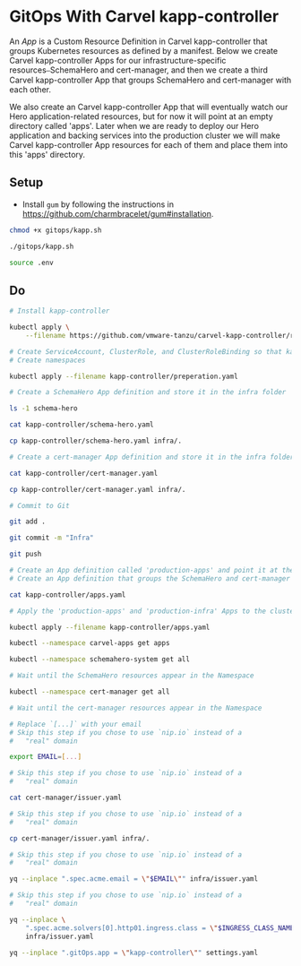 # GitOps With Carvel kapp-controller

An *App* is a Custom Resource Definition in Carvel kapp-controller that groups Kubernetes resources as defined by a manifest. Below we create Carvel kapp-controller Apps for our infrastructure-specific resources⎯SchemaHero and cert-manager, and then we create a third Carvel kapp-controller App that groups SchemaHero and cert-manager with each other.

We also create an Carvel kapp-controller App that will eventually watch our Hero application-related resources, but for now it will point at an empty directory called 'apps'. Later when we are ready to deploy our Hero application and backing services into the production cluster we will make Carvel kapp-controller App resources for each of them and place them into this 'apps' directory.

## Setup

* Install `gum` by following the instructions in https://github.com/charmbracelet/gum#installation.

```bash
chmod +x gitops/kapp.sh

./gitops/kapp.sh

source .env
```

## Do

```bash
# Install kapp-controller

kubectl apply \
    --filename https://github.com/vmware-tanzu/carvel-kapp-controller/releases/latest/download/release.yml

# Create ServiceAccount, ClusterRole, and ClusterRoleBinding so that kapp-controller can access and change management cluster
# Create namespaces

kubectl apply --filename kapp-controller/preperation.yaml

# Create a SchemaHero App definition and store it in the infra folder

ls -1 schema-hero

cat kapp-controller/schema-hero.yaml

cp kapp-controller/schema-hero.yaml infra/.

# Create a cert-manager App definition and store it in the infra folder

cat kapp-controller/cert-manager.yaml

cp kapp-controller/cert-manager.yaml infra/.

# Commit to Git

git add .

git commit -m "Infra"

git push

# Create an App definition called 'production-apps' and point it at the 'apps' directory that is currently empty
# Create an App definition that groups the SchemaHero and cert-manager Apps into an Carvel kapp-controller App called 'production-infra'

cat kapp-controller/apps.yaml

# Apply the 'production-apps' and 'production-infra' Apps to the cluster. The 'production-infra' App will additionally deploy the Carvel kapp-controller Apps that watch SchemaHero and cert-manager. However the 'production-apps' App won't deploy any resources becuase the 'apps' directory is empty.

kubectl apply --filename kapp-controller/apps.yaml

kubectl --namespace carvel-apps get apps

kubectl --namespace schemahero-system get all

# Wait until the SchemaHero resources appear in the Namespace

kubectl --namespace cert-manager get all

# Wait until the cert-manager resources appear in the Namespace

# Replace `[...]` with your email
# Skip this step if you chose to use `nip.io` instead of a
#   "real" domain

export EMAIL=[...]

# Skip this step if you chose to use `nip.io` instead of a
#   "real" domain

cat cert-manager/issuer.yaml

# Skip this step if you chose to use `nip.io` instead of a
#   "real" domain

cp cert-manager/issuer.yaml infra/.

# Skip this step if you chose to use `nip.io` instead of a
#   "real" domain

yq --inplace ".spec.acme.email = \"$EMAIL\"" infra/issuer.yaml

# Skip this step if you chose to use `nip.io` instead of a
#   "real" domain

yq --inplace \
    ".spec.acme.solvers[0].http01.ingress.class = \"$INGRESS_CLASS_NAME\"" \
    infra/issuer.yaml

yq --inplace ".gitOps.app = \"kapp-controller\"" settings.yaml
```


